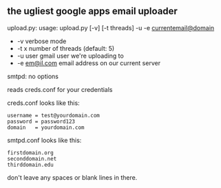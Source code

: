 the ugliest google apps email uploader
--------------------------------------

upload.py: usage: upload.py [-v] [-t threads] -u <gmail user> -e <currentemail@domain>

* -v 		    verbose mode
* -t x		    number of threads (default: 5)
* -u user	    gmail user we're uploading to
* -e em@il.com	email address on our current server

smtpd: no options

reads creds.conf for your credentials

creds.conf looks like this:

    username = test@yourdomain.com
    password = password123
    domain   = yourdomain.com

smtpd.conf looks like this:

    firstdomain.org
    seconddomain.net
    thirddomain.edu

don't leave any spaces or blank lines in there.
